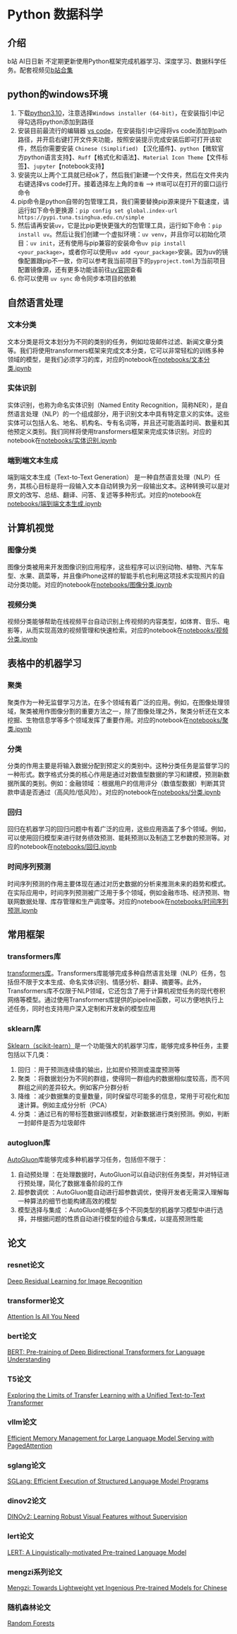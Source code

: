 # Python 数据科学

## 介绍
b站 AI日日新 不定期更新使用Python框架完成机器学习、深度学习、数据科学任务。配套视频见[b站合集](https://www.bilibili.com/video/BV1pHd8YiERd/?spm_id_from=333.1387.homepage.video_card.click&vd_source=06eafedcfca50f6eabb7b3d6b61ecfe3)


## python的windows环境

1. 下载[python3.10](https://www.python.org/downloads/release/python-31011/)，注意选择`Windows installer (64-bit)`，在安装指引中记得勾选将python添加到路径
2. 安装目前最流行的编辑器 [vs code](https://code.visualstudio.com/Download#)，在安装指引中记得将vs code添加到path路径，并开启右键打开文件夹功能，按照安装提示完成安装后即可打开该软件，然后你需要安装 `Chinese (Simplified)` 【汉化插件】、`python`【微软官方python语言支持】、`Ruff`【格式化和语法】、`Material Icon Theme`【文件标签】、`jupyter`【notebook支持】
3. 安装完以上两个工具就已经ok了，然后我们新建一个文件夹，然后在文件夹内右键选择vs code打开。接着选择左上角的`查看` --> `终端`可以在打开的窗口运行命令
4. pip命令是python自带的包管理工具，我们需要替换pip源来提升下载速度，请运行如下命令更换源：`pip config set global.index-url https://pypi.tuna.tsinghua.edu.cn/simple`
5. 然后请再安装`uv`，它是比pip更快更强大的包管理工具，运行如下命令：`pip install uv`。然后让我们创建一个虚拟环境：`uv venv`，并且你可以初始化项目：`uv init`，还有使用与pip兼容的安装命令`uv pip install <your_package>`，或者你可以使用`uv add <your_package>`安装。因为uv的镜像配置跟pip不一致，你可以参考我当前项目下的`pyproject.toml`为当前项目配置镜像源，还有更多功能请前往[uv官网](https://docs.astral.sh/uv/)查看
6. 你可以使用 `uv sync` 命令同步本项目的依赖


## 自然语言处理
### 文本分类
文本分类是将文本划分为不同的类别的任务，例如垃圾邮件过滤、新闻文章分类等。我们将使用transformers框架来完成文本分类，它可以非常轻松的训练多种领域的模型，是我们必须学习的库，对应的notebook在[notebooks/文本分类.ipynb](notebooks/文本分类.ipynb)

### 实体识别
实体识别，也称为命名实体识别（Named Entity Recognition，简称NER），是自然语言处理（NLP）的一个组成部分，用于识别文本中具有特定意义的实体。这些实体可以包括人名、地名、机构名、专有名词等，并且还可能涵盖时间、数量和其他预定义类别。我们同样将使用transformers框架来完成实体识别。对应的notebook在[notebooks/实体识别.ipynb](notebooks/实体识别.ipynb)

### 端到端文本生成
端到端文本生成（Text-to-Text Generation） 是一种自然语言处理（NLP）任务，其核心目标是将一段输入文本自动转换为另一段输出文本。这种转换可以是对原文的改写、总结、翻译、问答、复述等多种形式。对应的notebook在[notebooks/端到端文本生成.ipynb](notebooks/端到端文本生成.ipynb)



## 计算机视觉
### 图像分类
图像分类被用来开发图像识别应用程序，这些程序可以识别动物、植物、汽车车型、水果、蔬菜等，并且像iPhone这样的智能手机也利用这项技术实现照片的自动分类功能。对应的notebook在[notebooks/图像分类.ipynb](notebooks/图像分类.ipynb)

### 视频分类
视频分类能够帮助在线视频平台自动识别上传视频的内容类型，如体育、音乐、电影等，从而实现高效的视频管理和快速检索。对应的notebook在[notebooks/视频分类.ipynb](notebooks/视频分类.ipynb)




## 表格中的机器学习
### 聚类
聚类作为一种无监督学习方法，在多个领域有着广泛的应用。例如，在图像处理领域，聚类被用作图像分割的重要方法之一，除了图像处理之外，聚类分析还在文本挖掘、生物信息学等多个领域发挥了重要作用。对应的notebook在[notebooks/聚类.ipynb](notebooks/聚类.ipynb)

### 分类
分类的作用主要是将输入数据分配到预定义的类别中。这种分类任务是监督学习的一种形式。数字格式分类的核心作用是通过对数值型数据的学习和建模，预测新数据所属的类别。例如：金融领域 ：根据用户的信用评分（数值型数据）判断其贷款申请是否通过（高风险/低风险）。对应的notebook在[notebooks/分类.ipynb](notebooks/分类.ipynb)

### 回归
回归在机器学习的回归问题中有着广泛的应用，这些应用涵盖了多个领域。例如，可以使用回归模型来进行财务绩效预测、能耗预测以及制造工艺参数的预测等。对应的notebook在[notebooks/回归.ipynb](notebooks/回归.ipynb)

### 时间序列预测
时间序列预测的作用主要体现在通过对历史数据的分析来推测未来的趋势和模式。在实际应用中，时间序列预测被广泛用于多个领域，例如金融市场、经济预测、物联网数据处理、库存管理和生产调度等。对应的notebook在[notebooks/时间序列预测.ipynb](notebooks/时间序列预测.ipynb)



## 常用框架
### transformers库
[transformers库](https://hf-mirror.com/docs/transformers/index)。Transformers库能够完成多种自然语言处理（NLP）任务，包括但不限于文本生成、命名实体识别、情感分析、翻译、摘要等。此外，Transformers库不仅限于NLP领域，它还包含了用于计算机视觉任务的现代卷积网络等模型。通过使用Transformers库提供的pipeline函数，可以方便地执行上述任务，同时也支持用户深入定制和开发新的模型应用

### sklearn库
[Sklearn（scikit-learn）](https://scikit-learn.org/stable/index.html)是一个功能强大的机器学习库，能够完成多种任务，主要包括以下几类：
1. 回归 ：用于预测连续值的输出，比如房价预测或温度预测等
2. 聚类 ：将数据划分为不同的群组，使得同一群组内的数据相似度较高，而不同群组之间的差异较大。例如客户分群分析
3. 降维 ：减少数据集的变量数量，同时保留尽可能多的信息，常用于可视化和加速计算。例如主成分分析（PCA）
4. 分类 ：通过已有的带标签数据训练模型，对新数据进行类别预测。例如，判断一封邮件是否为垃圾邮件

### autogluon库
[AutoGluon](https://auto.gluon.ai/stable/index.html)库能够完成多种机器学习任务，包括但不限于：
1. 自动预处理 ：在处理数据时，AutoGluon可以自动识别任务类型，并对特征进行预处理，简化了数据准备阶段的工作
2. 超参数调优 ：AutoGluon能自动进行超参数调优，使得开发者无需深入理解每一种算法的细节也能构建高效的模型
3. 模型选择与集成 ：AutoGluon能够在多个不同类型的机器学习模型中进行选择，并根据问题的性质自动进行模型的组合与集成，以提高预测性能


## 论文
### resnet论文
[Deep Residual Learning for Image Recognition](https://arxiv.org/abs/1512.03385)

### transformer论文
[Attention Is All You Need](https://arxiv.org/abs/1706.03762)

### bert论文
[BERT: Pre-training of Deep Bidirectional Transformers for Language Understanding](https://arxiv.org/abs/1810.04805)

### T5论文
[Exploring the Limits of Transfer Learning with a Unified Text-to-Text Transformer](https://arxiv.org/abs/1910.10683)

### vllm论文
[Efficient Memory Management for Large Language Model Serving with PagedAttention](https://arxiv.org/abs/2309.06180)

### sglang论文
[SGLang: Efficient Execution of Structured Language Model Programs](https://arxiv.org/abs/2312.07104)

### dinov2论文
[DINOv2: Learning Robust Visual Features without Supervision](https://arxiv.org/abs/2304.07193)

### lert论文
[LERT: A Linguistically-motivated Pre-trained Language Model](https://arxiv.org/abs/2211.05344)

### mengzi系列论文
[Mengzi: Towards Lightweight yet Ingenious Pre-trained Models for Chinese](https://arxiv.org/abs/2110.06696)

### 随机森林论文
[Random Forests](https://link.springer.com/article/10.1023/A:1010933404324)